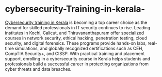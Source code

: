 # cybersecurity-Training-in-kerala-

[Cybersecurity training in Kerala]([url](https://tedoraacademy.com/)) is becoming a top career choice as the demand for skilled professionals in IT security continues to rise. Leading institutes in Kochi, Calicut, and Thiruvananthapuram offer specialized courses in network security, ethical hacking, penetration testing, cloud security, and digital forensics. These programs provide hands-on labs, real-time simulations, and globally recognized certifications such as CEH, CompTIA Security+, and CISSP. With practical training and placement support, enrolling in a cybersecurity course in Kerala helps students and professionals build a successful career in protecting organizations from cyber threats and data breaches.
